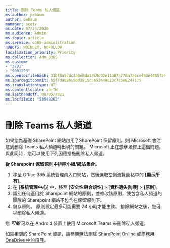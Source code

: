 ```yaml
---
title: 刪除 Teams 私人頻道
ms.author: pebaum
author: pebaum
manager: scotv
ms.date: 07/24/2020
ms.audience: Admin
ms.topic: article
ms.service: o365-administration
ROBOTS: NOINDEX, NOFOLLOW
localization_priority: Priority
ms.collection: Adm_O365
ms.custom:
- "3781"
- "9001223"
ms.openlocfilehash: 33bf8a5cdc3a8e8da78c9d02e11387a778a7acce483e4485f595d9e05b344433
ms.sourcegitcommit: b5f7da89a650d2915dc652449623c78be6247175
ms.translationtype: HT
ms.contentlocale: zh-TW
ms.lasthandoff: 08/05/2021
ms.locfileid: "53948262"
---
```

# <a name="delete-a-teams-private-channel"></a>刪除 Teams 私人頻道

如果您為基礎 SharePoint 網站啟用了SharePoint 保留原則，則 Microsoft 會注意到删除 Teams 私人頻道時出現的問題。 Microsoft 正在想辦法修正這個問題。 與此同時，您可以使用下列因應措施刪除私人頻道。

**從 Sharepoint 保留原則中排除小組/網站集合。**

1. 移至 Office 365 系統管理員入口網站，然後選取左側流覽窗格中的 **[顯示所有]**。
2. 在 **[系統管理中心]** 中，移至 **[安全性與合規性]** > **[資料遺失防護]** > **[原則]**。
3. 識別任何適用於 Sharepoint 網站的原則，並修改該原則，使包含私人頻道的團隊的 Sharepoint 網站不包含在保留原則下。
4. 儲存原則。
    原則設定最多可能需要 24 小時才能生效。
    排除網站之後，您可以刪除私人頻道。  
    
您 ***可能*** 可以在 Android 裝置上使用 Microsoft Teams 來刪除私人頻道。 

如需相關的 SharePoint 資訊，請參閱[無法刪除 SharePoint Online 或商務用 OneDrive 中的項目](https://docs.microsoft.com/alchemyinsights/retention-policy-ediscovery-hold)。